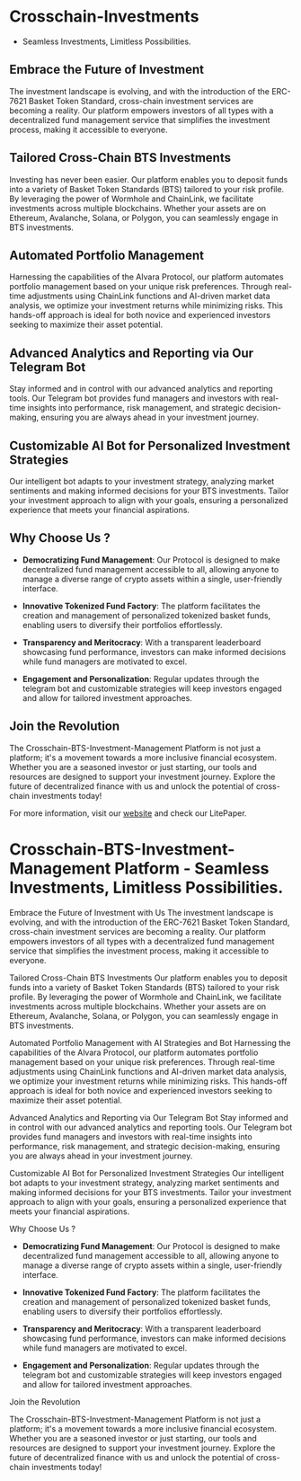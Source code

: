 # Crosschain-Investments

- Seamless Investments, Limitless Possibilities.

## Embrace the Future of Investment 

The investment landscape is evolving, and with the introduction of the ERC-7621 Basket Token Standard, cross-chain investment services are becoming a reality. Our platform empowers investors of all types with a decentralized fund management service that simplifies the investment process, making it accessible to everyone.

## Tailored Cross-Chain BTS Investments

Investing has never been easier. Our platform enables you to deposit funds into a variety of Basket Token Standards (BTS) tailored to your risk profile. By leveraging the power of Wormhole and ChainLink, we facilitate investments across multiple blockchains. Whether your assets are on Ethereum, Avalanche, Solana, or Polygon, you can seamlessly engage in BTS investments.

## Automated Portfolio Management 

Harnessing the capabilities of the Alvara Protocol, our platform automates portfolio management based on your unique risk preferences. Through real-time adjustments using ChainLink functions and AI-driven market data analysis, we optimize your investment returns while minimizing risks. This hands-off approach is ideal for both novice and experienced investors seeking to maximize their asset potential.

## Advanced Analytics and Reporting via Our Telegram Bot

Stay informed and in control with our advanced analytics and reporting tools. Our Telegram bot provides fund managers and investors with real-time insights into performance, risk management, and strategic decision-making, ensuring you are always ahead in your investment journey.

## Customizable AI Bot for Personalized Investment Strategies

Our intelligent bot adapts to your investment strategy, analyzing market sentiments and making informed decisions for your BTS investments. Tailor your investment approach to align with your goals, ensuring a personalized experience that meets your financial aspirations.

## Why Choose Us ?

- **Democratizing Fund Management**: Our Protocol is designed to make decentralized fund management accessible to all, allowing anyone to manage a diverse range of crypto assets within a single, user-friendly interface.

- **Innovative Tokenized Fund Factory**: The platform facilitates the creation and management of personalized tokenized basket funds, enabling users to diversify their portfolios effortlessly.

- **Transparency and Meritocracy**: With a transparent leaderboard showcasing fund performance, investors can make informed decisions while fund managers are motivated to excel.

- **Engagement and Personalization**: Regular updates through the telegram bot and customizable strategies will keep investors engaged and allow for tailored investment approaches.

## Join the Revolution

The Crosschain-BTS-Investment-Management Platform is not just a platform; it's a movement towards a more inclusive financial ecosystem. Whether you are a seasoned investor or just starting, our tools and resources are designed to support your investment journey. Explore the future of decentralized finance with us and unlock the potential of cross-chain investments today!

For more information, visit our [website](https://xchain-alvara-investments.vercel.app/) and check our LitePaper.


# Crosschain-BTS-Investment-Management Platform -  Seamless Investments, Limitless Possibilities.

Embrace the Future of Investment with Us
The investment landscape is evolving, and with the introduction of the ERC-7621 Basket Token Standard, cross-chain investment services are becoming a reality. Our platform empowers investors of all types with a decentralized fund management service that simplifies the investment process, making it accessible to everyone.

Tailored Cross-Chain BTS Investments
Our platform enables you to deposit funds into a variety of Basket Token Standards (BTS) tailored to your risk profile. By leveraging the power of Wormhole and ChainLink, we facilitate investments across multiple blockchains. Whether your assets are on Ethereum, Avalanche, Solana, or Polygon, you can seamlessly engage in BTS investments.

Automated Portfolio Management with AI Strategies and Bot
Harnessing the capabilities of the Alvara Protocol, our platform automates portfolio management based on your unique risk preferences. Through real-time adjustments using ChainLink functions and AI-driven market data analysis, we optimize your investment returns while minimizing risks. This hands-off approach is ideal for both novice and experienced investors seeking to maximize their asset potential.

Advanced Analytics and Reporting via Our Telegram Bot
Stay informed and in control with our advanced analytics and reporting tools. Our Telegram bot provides fund managers and investors with real-time insights into performance, risk management, and strategic decision-making, ensuring you are always ahead in your investment journey.

Customizable AI Bot for Personalized Investment Strategies
Our intelligent bot adapts to your investment strategy, analyzing market sentiments and making informed decisions for your BTS investments. Tailor your investment approach to align with your goals, ensuring a personalized experience that meets your financial aspirations.

Why Choose Us ?

- **Democratizing Fund Management**: Our Protocol is designed to make decentralized fund management accessible to all, allowing anyone to manage a diverse range of crypto assets within a single, user-friendly interface.

- **Innovative Tokenized Fund Factory**: The platform facilitates the creation and management of personalized tokenized basket funds, enabling users to diversify their portfolios effortlessly.

- **Transparency and Meritocracy**: With a transparent leaderboard showcasing fund performance, investors can make informed decisions while fund managers are motivated to excel.

- **Engagement and Personalization**: Regular updates through the telegram bot and customizable strategies will keep investors engaged and allow for tailored investment approaches.

Join the Revolution

The Crosschain-BTS-Investment-Management Platform is not just a platform; it's a movement towards a more inclusive financial ecosystem. Whether you are a seasoned investor or just starting, our tools and resources are designed to support your investment journey. Explore the future of decentralized finance with us and unlock the potential of cross-chain investments today!